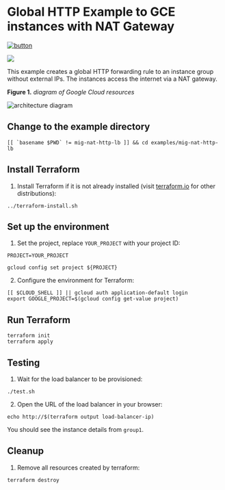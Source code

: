 # Global HTTP Example to GCE instances with NAT Gateway

[![button](http://gstatic.com/cloudssh/images/open-btn.png)](https://console.cloud.google.com/cloudshell/open?git_repo=https://github.com/GoogleCloudPlatform/terraform-google-lb-http&working_dir=examples/http-nat-gateway&page=shell&tutorial=README.md)

<a href="https://concourse-tf.gcp.solutions/teams/main/pipelines/tf-examples-lb-http-nat-gw" target="_blank">
<img src="https://concourse-tf.gcp.solutions/api/v1/teams/main/pipelines/tf-examples-lb-http-nat-gw/badge" /></a>

This example creates a global HTTP forwarding rule to an instance group without external IPs. The instances access the internet via a NAT gateway.

**Figure 1.** *diagram of Google Cloud resources*

![architecture diagram](https://raw.githubusercontent.com/GoogleCloudPlatform/terraform-google-lb-http/master/examples/http-nat-gateway/diagram.png)

## Change to the example directory

```
[[ `basename $PWD` != mig-nat-http-lb ]] && cd examples/mig-nat-http-lb
```

## Install Terraform

1. Install Terraform if it is not already installed (visit [terraform.io](https://terraform.io) for other distributions):

```
../terraform-install.sh
```

## Set up the environment

1. Set the project, replace `YOUR_PROJECT` with your project ID:

```
PROJECT=YOUR_PROJECT
```

```
gcloud config set project ${PROJECT}
```

2. Configure the environment for Terraform:

```
[[ $CLOUD_SHELL ]] || gcloud auth application-default login
export GOOGLE_PROJECT=$(gcloud config get-value project)
```

## Run Terraform

```
terraform init
terraform apply
```

## Testing

1. Wait for the load balancer to be provisioned:

```
./test.sh
```

2. Open the URL of the load balancer in your browser:

```
echo http://$(terraform output load-balancer-ip)
```

You should see the instance details from `group1`.

## Cleanup

1. Remove all resources created by terraform:

```
terraform destroy
```